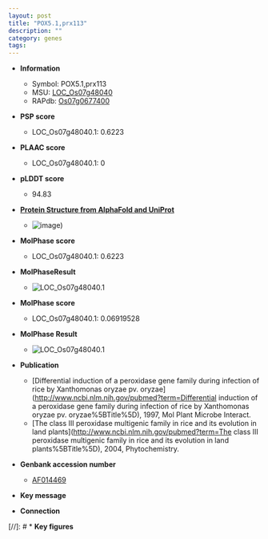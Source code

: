 ```yaml
---
layout: post
title: "POX5.1,prx113"
description: ""
category: genes
tags: 
---
```


* **Information**  
    + Symbol: POX5.1,prx113  
    + MSU: [LOC_Os07g48040](http://rice.plantbiology.msu.edu/cgi-bin/ORF_infopage.cgi?orf=LOC_Os07g48040)  
    + RAPdb: [Os07g0677400](http://rapdb.dna.affrc.go.jp/viewer/gbrowse_details/irgsp1?name=Os07g0677400)  

* **PSP score**  
    + LOC_Os07g48040.1: 0.6223 

* **PLAAC score**  
    + LOC_Os07g48040.1: 0 

* **pLDDT score**
    + 94.83

* **[Protein Structure from AlphaFold and UniProt](https://www.uniprot.org/uniprotkb/Q7XIX1/entry#structure)**
    + ![image](https://ricepsp.github.io/images/Q7/AF-Q7XIX1-F1.png))

* **MolPhase score**
    + LOC_Os07g48040.1: 0.6223

* **MolPhaseResult**
    + ![LOC_Os07g48040.1](https://ricepsp.github.io/pictures/LOC_Os07g/LOC_Os07g48040.1.png)

* **MolPhase score**
    + LOC_Os07g48040.1: 0.06919528

* **MolPhase Result**
    + ![LOC_Os07g48040.1](https://304243504.github.io/Pictures/LOC_Os07g/LOC_Os07g48040.1.png)

* **Publication**  
    + [Differential induction of a peroxidase gene family during infection of rice by Xanthomonas oryzae pv. oryzae](http://www.ncbi.nlm.nih.gov/pubmed?term=Differential induction of a peroxidase gene family during infection of rice by Xanthomonas oryzae pv. oryzae%5BTitle%5D), 1997, Mol Plant Microbe Interact.
    + [The class III peroxidase multigenic family in rice and its evolution in land plants](http://www.ncbi.nlm.nih.gov/pubmed?term=The class III peroxidase multigenic family in rice and its evolution in land plants%5BTitle%5D), 2004, Phytochemistry.

* **Genbank accession number**  
    + [AF014469](http://www.ncbi.nlm.nih.gov/nuccore/AF014469)

* **Key message**  

* **Connection**  

[//]: # * **Key figures**  


